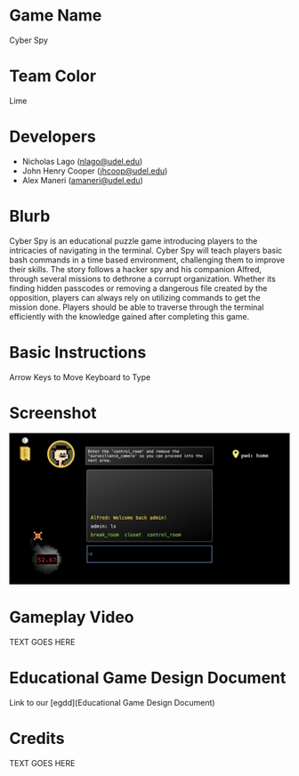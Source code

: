 # Game Name

Cyber Spy

# Team Color

Lime
# Developers

* Nicholas Lago (nlago@udel.edu)
* John Henry Cooper (jhcoop@udel.edu)
* Alex Maneri (amaneri@udel.edu)

# Blurb

Cyber Spy is an educational puzzle game introducing players to the intricacies of navigating in the terminal. Cyber Spy will teach players basic bash commands in a time based environment, challenging them to improve their skills. The story follows a hacker spy and his companion Alfred, through several missions to dethrone a corrupt organization. Whether its finding hidden passcodes or removing a dangerous file created by the opposition, players can always rely on utilizing commands to get the mission done. Players should be able to traverse through the terminal efficiently with the knowledge gained after completing this game.

# Basic Instructions

Arrow Keys to Move
Keyboard to Type

# Screenshot

![Gameplay Image](https://github.com/UD-S24-CISC374/final-project-lime/blob/main/docs/large.png)

# Gameplay Video

TEXT GOES HERE

# Educational Game Design Document

Link to our [egdd](Educational Game Design Document)

# Credits

TEXT GOES HERE
